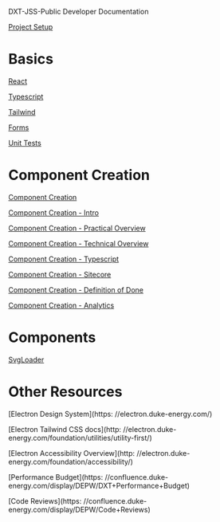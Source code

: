 DXT-JSS-Public Developer Documentation

[Project Setup](Setup.md)

# Basics

[React](./React.md)

[Typescript](./Typescript.md)

[Tailwind](./Tailwind.md)

[Forms](./Forms.md)

[Unit Tests](./UnitTests.md)

# Component Creation

[Component Creation](./ComponentCreation/README.md)

[Component Creation - Intro](./ComponentCreation/Intro.md)

[Component Creation - Practical Overview](./ComponentCreation/PracticalOverview.md)

[Component Creation - Technical Overview](./ComponentCreation/TechnicalOverview.md)

[Component Creation - Typescript](./ComponentCreation/Typescript.md)

[Component Creation - Sitecore](./ComponentCreation/Sitecore.md)

[Component Creation - Definition of Done](./ComponentCreation/DefinitionOfDone.md)

[Component Creation - Analytics](./ComponentCreation/Analytics.md)

# Components

[SvgLoader](./SvgLoader.md)

# Other Resources

[Electron Design System](https:
//electron.duke-energy.com/)

[Electron Tailwind CSS docs](http:
//electron.duke-energy.com/foundation/utilities/utility-first/)

[Electron Accessibility Overview](http:
//electron.duke-energy.com/foundation/accessibility/)

[Performance Budget](https:
//confluence.duke-energy.com/display/DEPW/DXT+Performance+Budget)

[Code Reviews](https:
//confluence.duke-energy.com/display/DEPW/Code+Reviews)
